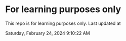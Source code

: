 # For learning purposes only
This repo is for learning purposes only.
Last updated at

Saturday, February 24, 2024 9:10:22 AM

